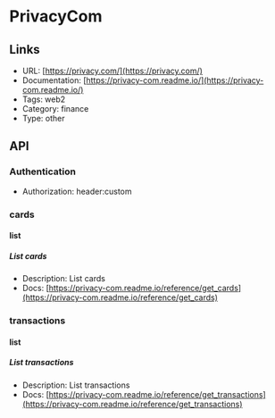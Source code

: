 # PrivacyCom

## Links

* URL: [https://privacy.com/](https://privacy.com/)
* Documentation: [https://privacy-com.readme.io/](https://privacy-com.readme.io/)
* Tags: web2
* Category: finance
* Type: other

## API

### Authentication

* Authorization: header:custom

### cards

#### list

##### List cards

* Description: List cards
* Docs: [https://privacy-com.readme.io/reference/get_cards](https://privacy-com.readme.io/reference/get_cards)

### transactions

#### list

##### List transactions

* Description: List transactions
* Docs: [https://privacy-com.readme.io/reference/get_transactions](https://privacy-com.readme.io/reference/get_transactions)
